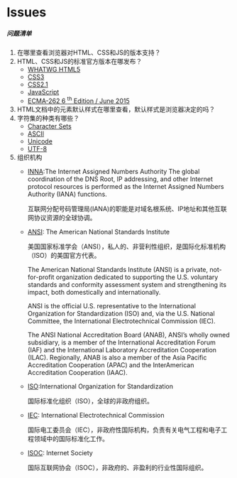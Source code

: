 # Issues

##### 问题清单
1.  在哪里查看浏览器对HTML、CSS和JS的版本支持？  
2.  HTML、CSS和JS的标准官方版本在哪发布？
    - [WHATWG HTML5](https://html.spec.whatwg.org/multipage/)
    - [CSS3](CSS3.html)
    - [CSS2.1](https://www.w3.org/TR/2011/REC-CSS2-20110607/#minitoc)
    - [JavaScript](https://developer.mozilla.org/zh-CN/docs/Web/JavaScript/Language_Resources)
    - [ECMA-262 6 <sup>th</sup> Edition / June 2015](http://www.ecma-international.org/ecma-262/6.0/#sec-object-type)  
3.  HTML文档中的元素默认样式在哪里查看，默认样式是浏览器决定的吗？  
4. 字符集的种类有哪些？
    - [Character Sets](https://www.iana.org/assignments/character-sets/character-sets.xhtml)
    - [ASCII](https://www.ascii-code.com/)
    - [Unicode](https://home.unicode.org/)
    - [UTF-8](https://tools.ietf.org/html/rfc3629)
5. 组织机构
    - [INNA](https://www.iana.org/):The Internet Assigned Numbers Authority 
      The global coordination of the DNS Root, IP addressing, and other Internet protocol resources is performed as the Internet Assigned Numbers Authority (IANA) functions.

      互联网分配号码管理局(IANA)的职能是对域名根系统、IP地址和其他互联网协议资源的全球协调。
  
    - [ANSI](https://www.ansi.org/): The American National Standards Institute
	
      美国国家标准学会（ANSI），私人的、非营利性组织，是国际化标准机构（ISO）的美国官方代表。
	
      The American National Standards Institute (ANSI) is a private, not-for-profit organization dedicated to supporting the U.S. voluntary standards and conformity assessment system and strengthening its impact, both domestically and internationally.

      ANSI is the official U.S. representative to the International Organization for Standardization (ISO) and, via the U.S. National Committee, the International Electrotechnical Commission (IEC).
    
      The ANSI National Accreditation Board (ANAB), ANSI’s wholly owned subsidiary, is a member of the International Accreditation Forum (IAF) and the International Laboratory Accreditation Cooperation (ILAC). Regionally, ANAB is also a member of the Asia Pacific Accreditation Cooperation (APAC) and the InterAmerican Accreditation Cooperation (IAAC).
    
    - [ISO](https://www.iso.org/):International Organization for Standardization
    
      国际标准化组织（ISO），全球的非政府组织。
    
    - [IEC](https://www.iec.ch/): International Electrotechnical Commission
    
      国际电工委员会（IEC），非政府性国际机构，负责有关电气工程和电子工程领域中的国际标准化工作。
    
    - [ISOC](https://www.internetsociety.org/): Internet Society
    
      国际互联网协会（ISOC），非政府的、非盈利的行业性国际组织。
